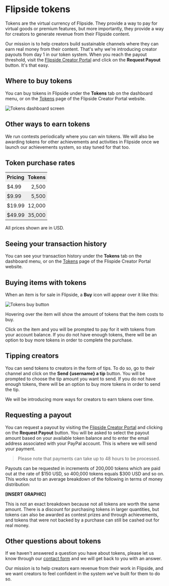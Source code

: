 # Flipside tokens

Tokens are the virtual currency of Flipside. They provide a way to pay for virtual goods or premium features, but more importantly, they provide a way for creators to generate revenue from their Flipside content.

Our mission is to help creators build sustainable channels where they can earn real money from their content. That's why we're introducing creator payouts from day 1 in our token system. When you reach the payout threshold, visit the [Flipside Creator Portal](/user) and click on the **Request Payout** button. It's that easy.

## Where to buy tokens

You can buy tokens in Flipside under the **Tokens** tab on the dashboard menu, or on the [Tokens](/tokens) page of the Flipside Creator Portal website.

![Tokens dashboard screen](https://flipside.nyc3.cdn.digitaloceanspaces.com/docs/screenshots/tokens_dashboard.jpg)

## Other ways to earn tokens

We run contests periodically where you can win tokens. We will also be awarding tokens for other achievements and activities in Flipside once we launch our achievements system, so stay tuned for that too.

## Token purchase rates

<table style="width: 200px">
	<tr style="background-color: #eee">
		<th style="text-align: left; padding: 5px">Pricing</th>
		<th style="text-align: right; padding: 5px">Tokens</th>
	</tr>
	<tr>
		<td style="text-align: left; padding: 5px">$4.99</td>
		<td style="text-align: right; padding: 5px">2,500</td>
	</tr>
	<tr style="background-color: #eee">
		<td style="text-align: left; padding: 5px">$9.99</td>
		<td style="text-align: right; padding: 5px">5,500</td>
	</tr>
	<tr>
		<td style="text-align: left; padding: 5px">$19.99</td>
		<td style="text-align: right; padding: 5px">12,000</td>
	</tr>
	<tr style="background-color: #eee">
		<td style="text-align: left; padding: 5px">$49.99</td>
		<td style="text-align: right; padding: 5px">35,000</td>
	</tr>
</table>

All prices shown are in USD.

## Seeing your transaction history

You can see your transaction history under the **Tokens** tab on the dashboard menu, or on the [Tokens](/tokens) page of the Flispide Creator Portal website.

## Buying items with tokens

When an item is for sale in Flipside, a **Buy** icon will appear over it like this:

![Tokens buy button](https://flipside.nyc3.cdn.digitaloceanspaces.com/docs/screenshots/tokens_buy_button.jpg)

Hovering over the item will show the amount of tokens that the item costs to buy.

Click on the item and you will be prompted to pay for it with tokens from your account balance. If you do not have enough tokens, there will be an option to buy more tokens in order to complete the purchase.

## Tipping creators

You can send tokens to creators in the form of tips. To do so, go to their channel and click on the **Send {username} a tip** button. You will be prompted to choose the tip amount you want to send. If you do not have enough tokens, there will be an option to buy more tokens in order to send the tip.

We will be introducing more ways for creators to earn tokens over time.

## Requesting a payout

You can request a payout by visiting the [Flipside Creator Portal](/user) and clicking on the **Request Payout** button. You will be asked to select the payout amount based on your available token balance and to enter the email address associated with your PayPal account. This is where we will send your payment.

> Please note that payments can take up to 48 hours to be processed.

Payouts can be requested in increments of 200,000 tokens which are paid out at the rate of $150 USD, so 400,000 tokens equals $300 USD and so on. This works out to an average breakdown of the following in terms of money distribution:

**[INSERT GRAPHIC]**

This is not an exact breakdown because not all tokens are worth the same amount. There is a discount for purchasing tokens in larger quantities, but tokens can also be awarded as contest prizes and through achievements, and tokens that were not backed by a purchase can still be cashed out for real money.

## Other questions about tokens

If we haven't answered a question you have about tokens, please let us know through our [contact form](/contact) and we will get back to you with an answer.

Our mission is to help creators earn revenue from their work in Flipside, and we want creators to feel confident in the system we've built for them to do so.
